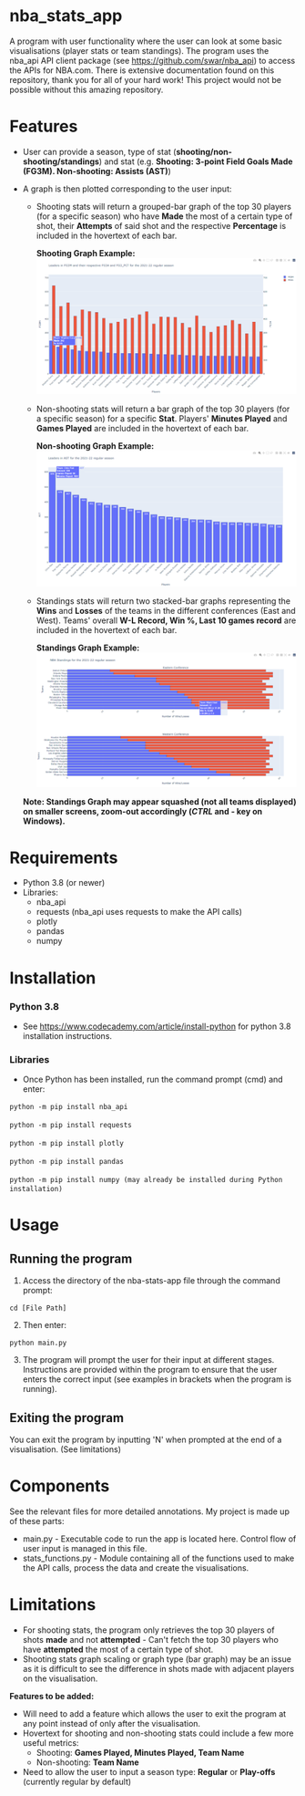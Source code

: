 # nba_stats_app
A program with user functionality where the user can look at some basic visualisations (player stats or team standings). The program uses the nba_api API client package (see https://github.com/swar/nba_api) to access the APIs for NBA.com. There is extensive documentation found on this repository, thank you for all of your hard work! This project would not be possible without this amazing repository.

# Features
- User can provide a season, type of stat (**shooting/non-shooting/standings**) and stat (e.g. **Shooting: 3-point Field Goals Made (FG3M). Non-shooting: Assists (AST)**)
- A graph is then plotted corresponding to the user input:

  - Shooting stats will return a grouped-bar graph of the top 30 players (for a specific season) who have **Made** the most of a certain type of shot, their **Attempts** of said shot and the respective **Percentage** is included in the hovertext of each bar. 
  
    **Shooting Graph Example:**![Shooting Graph Example](images/shooting.png)
  
  - Non-shooting stats will return a bar graph of the top 30 players (for a specific season) for a specific **Stat**. Players' **Minutes Played** and **Games Played** are    included in the hovertext of each bar. 

    **Non-shooting Graph Example:**![Non-shooting Graph Example](images/non_shooting.png)

  - Standings stats will return two stacked-bar graphs representing the **Wins** and **Losses** of the teams in the different conferences (East and West). Teams' overall **W-L Record, Win %, Last 10 games record** are included in the hovertext of each bar. 
  
    **Standings Graph Example:**![Standings Graph Example](images/standings.png)
  
   **Note: Standings Graph may appear squashed (not all teams displayed) on smaller screens, zoom-out accordingly (*CTRL* and *-* key on Windows).**

# Requirements
- Python 3.8 (or newer)
- Libraries: 
  - nba_api
  - requests (nba_api uses requests to make the API calls)
  - plotly
  - pandas
  - numpy

# Installation
### Python 3.8
- See https://www.codecademy.com/article/install-python for python 3.8 installation instructions.

### Libraries
- Once Python has been installed, run the command prompt (cmd) and enter:
```
python -m pip install nba_api

python -m pip install requests 

python -m pip install plotly

python -m pip install pandas

python -m pip install numpy (may already be installed during Python installation)
```

# Usage
## Running the program
1. Access the directory of the nba-stats-app file through the command prompt:
```
cd [File Path]
```
2. Then enter:
```
python main.py
```
3. The program will prompt the user for their input at different stages. Instructions are provided within the program to ensure that the user enters the correct input (see examples in brackets when the program is running).

## Exiting the program
You can exit the program by inputting 'N' when prompted at the end of a visualisation. (See limitations)

# Components
See the relevant files for more detailed annotations. My project is made up of these parts:

- main.py - Executable code to run the app is located here. Control flow of user input is managed in this file.
- stats_functions.py - Module containing all of the functions used to make the API calls, process the data and create the visualisations.

# Limitations
- For shooting stats, the program only retrieves the top 30 players of shots **made** and not **attempted** - Can't fetch the top 30 players who have **attempted** the most of a certain type of shot.
- Shooting stats graph scaling or graph type (bar graph) may be an issue as it is difficult to see the difference in shots made with adjacent players on the visualisation.
 
**Features to be added:**
- Will need to add a feature which allows the user to exit the program at any point instead of only after the visualisation.
- Hovertext for shooting and non-shooting stats could include a few more useful metrics: 
  - Shooting: **Games Played, Minutes Played, Team Name**
  - Non-shooting: **Team Name**
- Need to allow the user to input a season type: **Regular** or **Play-offs** (currently regular by default)
